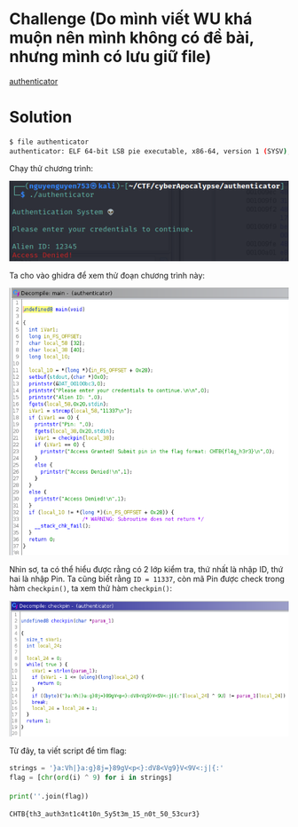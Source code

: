 # Challenge (Do mình viết WU khá muộn nên mình không có đề bài, nhưng mình có lưu giữ file)

[authenticator](https://drive.google.com/file/d/1J4nN57KxGjGxWfHdN22SdPTiRyJPxKMy/view?usp=sharing)

# Solution

```bash
$ file authenticator 
authenticator: ELF 64-bit LSB pie executable, x86-64, version 1 (SYSV), dynamically linked, interpreter /lib64/ld-linux-x86-64.so.2, for GNU/Linux 3.2.0, BuildID[sha1]=66286657ca5a06147189b419238b2971b11c72db, not stripped
```

Chạy thử chương trình:

![alt_text](./authenticator1.png)

Ta cho vào ghidra để xem thử đoạn chương trình này:

![alt_text](./authenticator2.png)

Nhìn sơ, ta có thể hiểu được rằng có 2 lớp kiểm tra, thứ nhất là nhập ID, thứ hai là nhập Pin. Ta cũng biết rằng `ID = 11337`, còn mã Pin được check trong hàm `checkpin()`, ta xem thử hàm `checkpin()`:

![alt_text](./authenticator3.png)

Từ đây, ta viết script để tìm flag:

```python
strings = '}a:Vh|}a:g}8j=}89gV<p<}:dV8<Vg9}V<9V<:j|{:'
flag = [chr(ord(i) ^ 9) for i in strings]

print(''.join(flag))
```

`CHTB{th3_auth3nt1c4t10n_5y5t3m_15_n0t_50_53cur3}`